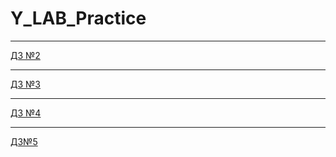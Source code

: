 # Y_LAB_Practice
---

[ДЗ №2](https://github.com/dimatch86/Y_LAB_Practice/pull/2)

---

[ДЗ №3](https://github.com/dimatch86/Y_LAB_Practice/pull/3)

---

[ДЗ №4](https://github.com/dimatch86/Y_LAB_Practice/pull/4)

---

[ДЗ№5](https://github.com/dimatch86/Y_LAB_Practice/pull/4/commits/7d5f1688c9487338da0d0aa83299ab10f76a8b2e)
